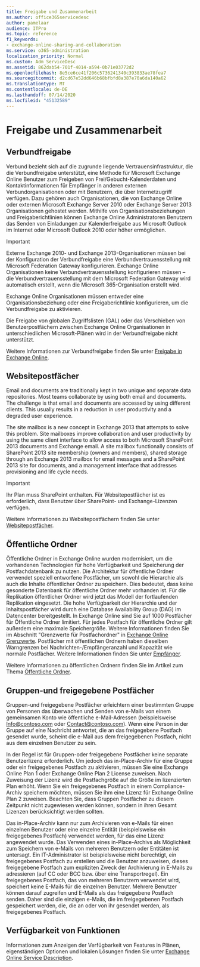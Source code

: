```yaml
---
title: Freigabe und Zusammenarbeit
ms.author: office365servicedesc
author: pamelaar
audience: ITPro
ms.topic: reference
f1_keywords:
- exchange-online-sharing-and-collaboration
ms.service: o365-administration
localization_priority: Normal
ms.custom: Adm_ServiceDesc
ms.assetid: 862dab54-701f-4014-a594-0b71e03772d2
ms.openlocfilehash: 8e5ce6ce41f206c5736241340c393833ae78fea7
ms.sourcegitcommit: d2cd67e52dd646b68bfbfd8a387e70a6da140a62
ms.translationtype: MT
ms.contentlocale: de-DE
ms.lasthandoff: 07/14/2020
ms.locfileid: "45132589"
---
```

# <a name="sharing-and-collaboration"></a>Freigabe und Zusammenarbeit

## <a name="federated-sharing"></a>Verbundfreigabe

Verbund bezieht sich auf die zugrunde liegende Vertrauensinfrastruktur, die die Verbundfreigabe unterstützt, eine Methode für Microsoft Exchange Online Benutzer zum Freigeben von Frei/Gebucht-Kalenderdaten und Kontaktinformationen für Empfänger in anderen externen Verbundorganisationen oder mit Benutzern, die über Internetzugriff verfügen. Dazu gehören auch Organisationen, die von Exchange Online oder externen Microsoft Exchange Server 2010 oder Exchange Server 2013 Organisationen gehostet werden. Mithilfe von Organisationsbeziehungen und Freigaberichtlinien können Exchange Online Administratoren Benutzern das Senden von Einladungen zur Kalenderfreigabe aus Microsoft Outlook im Internet oder Microsoft Outlook 2010 oder höher ermöglichen.
  
> [!IMPORTANT]
>  Externe Exchange 2010- und Exchange 2013-Organisationen müssen bei der Konfiguration der Verbundfreigabe eine Verbundvertrauensstellung mit Microsoft Federation Gateway konfigurieren. Exchange Online Organisationen keine Verbundvertrauensstellung konfigurieren müssen – die Verbundvertrauensstellung mit dem Microsoft Federation Gateway wird automatisch erstellt, wenn die Microsoft 365-Organisation erstellt wird. 
>
>  Exchange Online Organisationen müssen entweder eine Organisationsbeziehung oder eine Freigaberichtlinie konfigurieren, um die Verbundfreigabe zu aktivieren. 
>
>  Die Freigabe von globalen Zugriffslisten (GAL) oder das Verschieben von Benutzerpostfächern zwischen Exchange Online Organisationen in unterschiedlichen Microsoft-Plänen wird in der Verbundfreigabe nicht unterstützt. 
  
Weitere Informationen zur Verbundfreigabe finden Sie unter [Freigabe in Exchange Online](https://go.microsoft.com/fwlink/p/?LinkId=271774).
  
## <a name="site-mailboxes"></a>Websitepostfächer

Email and documents are traditionally kept in two unique and separate data repositories. Most teams collaborate by using both email and documents. The challenge is that email and documents are accessed by using different clients. This usually results in a reduction in user productivity and a degraded user experience.
  
The site mailbox is a new concept in Exchange 2013 that attempts to solve this problem. Site mailboxes improve collaboration and user productivity by using the same client interface to allow access to both Microsoft SharePoint 2013 documents and Exchange email. A site mailbox functionally consists of SharePoint 2013 site membership (owners and members), shared storage through an Exchange 2013 mailbox for email messages and a SharePoint 2013 site for documents, and a management interface that addresses provisioning and life cycle needs.
  
> [!IMPORTANT]
> Ihr Plan muss SharePoint enthalten. Für Websitepostfächer ist es erforderlich, dass Benutzer über SharePoint- und Exchange-Lizenzen verfügen. 
  
Weitere Informationen zu Websitepostfächern finden Sie unter [Websitepostfächer](https://go.microsoft.com/fwlink/p/?LinkId=271789).
  
## <a name="public-folders"></a>Öffentliche Ordner

Öffentliche Ordner in Exchange Online wurden modernisiert, um die vorhandenen Technologien für hohe Verfügbarkeit und Speicherung der Postfachdatenbank zu nutzen. Die Architektur für öffentliche Ordner verwendet speziell entworfene Postfächer, um sowohl die Hierarchie als auch die Inhalte öffentlicher Ordner zu speichern. Dies bedeutet, dass keine gesonderte Datenbank für öffentliche Ordner mehr vorhanden ist. Für die Replikation öffentlicher Ordner wird jetzt das Modell der fortlaufenden Replikation eingesetzt. Die hohe Verfügbarkeit der Hierarchie und der Inhaltspostfächer wird durch eine Database Availability Group (DAG) im Datencenter bereitgestellt. In Exchange Online sind Sie auf 1000 Postfächer für Öffentliche Ordner limitiert. Für jedes Postfach für öffentliche Ordner gilt außerdem eine maximale Speichergröße. Weitere Informationen finden Sie im Abschnitt "Grenzwerte für Postfachordner" in [Exchange Online Grenzwerte](exchange-online-limits.md). Postfächer mit öffentlichen Ordnern haben dieselben Warngrenzen bei Nachrichten-/Empfängeranzahl und Kapazität wie normale Postfächer. Weitere Informationen finden Sie unter [Empfänger](recipients.md). 
  
Weitere Informationen zu öffentlichen Ordnern finden Sie im Artikel zum Thema [Öffentliche Ordner](https://go.microsoft.com/fwlink/p/?LinkId=271790).
  
## <a name="group-and-shared-mailboxes"></a>Gruppen-und freigegebene Postfächer

Gruppen-und freigegebene Postfächer erleichtern einer bestimmten Gruppe von Personen das überwachen und Senden von e-Mails von einem gemeinsamen Konto wie öffentliche e-Mail-Adressen (beispielsweise Info@contoso.com oder Contact@contoso.com). Wenn eine Person in der Gruppe auf eine Nachricht antwortet, die an das freigegebene Postfach gesendet wurde, scheint die e-Mail aus dem freigegebenen Postfach, nicht aus dem einzelnen Benutzer zu sein.
  
In der Regel ist für Gruppen-oder freigegebene Postfächer keine separate Benutzerlizenz erforderlich. Um jedoch das in-Place-Archiv für eine Gruppe oder ein freigegebenes Postfach zu aktivieren, müssen Sie eine Exchange Online Plan 1 oder Exchange Online Plan 2 License zuweisen. Nach Zuweisung der Lizenz wird die Postfachgröße auf die Größe im lizenzierten Plan erhöht. Wenn Sie ein freigegebenes Postfach in einem Compliance-Archiv speichern möchten, müssen Sie ihm eine Lizenz für Exchange Online Plan 2 zuweisen. Beachten Sie, dass Gruppen Postfächer zu diesem Zeitpunkt nicht zugewiesen werden können, sondern in ihren Gesamt Lizenzen berücksichtigt werden sollten.
  
Das in-Place-Archiv kann nur zum Archivieren von e-Mails für einen einzelnen Benutzer oder eine einzelne Entität (beispielsweise ein freigegebenes Postfach) verwendet werden, für das eine Lizenz angewendet wurde. Das Verwenden eines in-Place-Archivs als Möglichkeit zum Speichern von e-Mails von mehreren Benutzern oder Entitäten ist untersagt. Ein IT-Administrator ist beispielsweise nicht berechtigt, ein freigegebenes Postfach zu erstellen und die Benutzer anzuweisen, dieses freigegebene Postfach zum expliziten Zweck der Archivierung in E-Mails zu adressieren (auf CC oder BCC bzw. über eine Transportregel). Ein freigegebenes Postfach, das von mehreren Benutzern verwendet wird, speichert keine E-Mails für die einzelnen Benutzer. Mehrere Benutzer können darauf zugreifen und E-Mails als das freigegebene Postfach senden. Daher sind die einzigen e-Mails, die im freigegebenen Postfach gespeichert werden, die, die an oder von ihr gesendet werden, als freigegebenes Postfach.
  
## <a name="feature-availability"></a>Verfügbarkeit von Funktionen

Informationen zum Anzeigen der Verfügbarkeit von Features in Plänen, eigenständigen Optionen und lokalen Lösungen finden Sie unter [Exchange Online Service Description](exchange-online-service-description.md).
  


